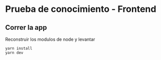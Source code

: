 # Prueba de conocimiento - Frontend

## Correr la app
Reconstruir los modulos de node y levantar
```
yarn install
yarn dev
```

